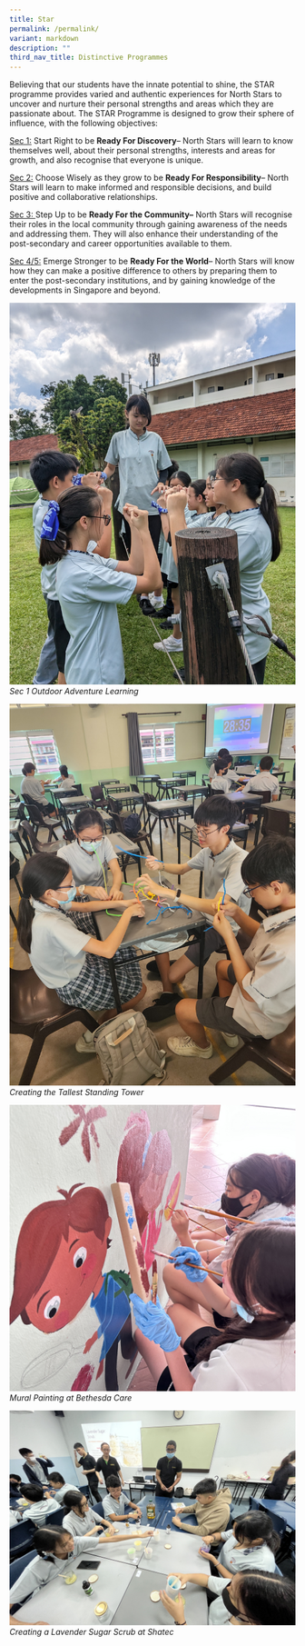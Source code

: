 ```yaml
---
title: Star
permalink: /permalink/
variant: markdown
description: ""
third_nav_title: Distinctive Programmes
---
```

Believing that our students have the innate potential to shine, the STAR programme provides varied and authentic experiences for North Stars to uncover and nurture their personal strengths and areas which they are passionate about. The STAR Programme is designed to grow their sphere of influence, with the following objectives: 

<u>Sec 1:</u> Start Right to be **Ready For Discovery**– North Stars will learn to know themselves well, about their personal strengths, interests and areas for growth, and also recognise that everyone is unique.

<u>Sec 2:</u>  Choose Wisely as they grow to be **Ready For Responsibility**– North Stars will learn to make informed and responsible decisions, and build positive and collaborative relationships.

<u>Sec 3: </u> Step Up to be **Ready For the Community–** North Stars will recognise their roles in the local community through gaining awareness of the needs and addressing them. They will also enhance their understanding of the post-secondary and career opportunities available to them.

<u>Sec 4/5:</u>  Emerge Stronger to be **Ready For the World**– North Stars will know how they can make a positive difference to others by preparing them to enter the post-secondary institutions, and by gaining knowledge of the developments in Singapore and beyond.

![Sec 1 Outdoor Adventure Learning](/images/2023%20Distinctive%20Programmes/STAR/Sec_1_Outdoor_Adventure_Learning.jpg)<i>Sec 1 Outdoor Adventure Learning</i>

![Creating the Tallest Standing Tower](/images/2023%20Distinctive%20Programmes/STAR/Sec_2_Creating_the_Tallest_Standing_Tower.jpg)<i>Creating the Tallest Standing Tower</i>


![Mural Painting at Bethesda Care](/images/2023%20Distinctive%20Programmes/STAR/Sec_3_Mural_Painting_at_Bethesda_Care.jpg)
<i>Mural Painting at Bethesda Care</i>


![Creating a Lavender Sugar Scrub at Shatec](/images/2023%20Distinctive%20Programmes/STAR/Sec_4_Creating_A_Lavender_Sugar_Scrub_at_Shatec.JPG)
<i>Creating a Lavender Sugar Scrub at Shatec</i>